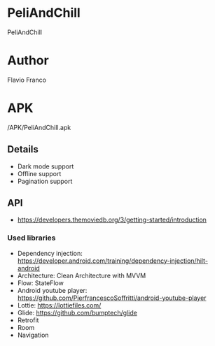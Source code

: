 # PeliAndChill
PeliAndChill

# Author
Flavio Franco

# APK
/APK/PeliAndChill.apk

## Details
* Dark mode support
* Offline support
* Pagination support

## API
* https://developers.themoviedb.org/3/getting-started/introduction

### Used libraries
* Dependency injection: https://developer.android.com/training/dependency-injection/hilt-android
* Architecture: Clean Architecture with MVVM
* Flow: StateFlow
* Android youtube player: https://github.com/PierfrancescoSoffritti/android-youtube-player
* Lottie: https://lottiefiles.com/
* Glide: https://github.com/bumptech/glide
* Retrofit
* Room
* Navigation
